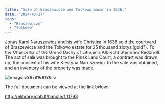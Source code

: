 ```yaml
---
title: "Sale of Braszewicze and Tolkowo manor in 1636."
date: "2024-03-27"
tags:
  - "Braszewicze"
  - "Tolkowo"
---
```


Jonas Karol Naruszewicz and his wife Christina in 1636 sold the courtyard of Braszewicze and the Tolkowo estate for 25 thousand zlotys (gold?). To the Chancellor of the Grand Duchy of Lithuania Albrecht Stanislaw Radziwill. The act of sale was brought to the Pinsk Land Court, a contract was drawn up, the consent of his wife Krystyna Naruszewicz to the sale was obtained, and an inventory of the property was made.

![image_53658168139_o](https://github.com/escfrpls/drochiczynpoleski/assets/125834172/faf99d07-7fe5-4293-b530-51cb4cf4c23f)

The full document can be viewed at the link below:

http://elibrary.mab.lt/handle/1/11793
